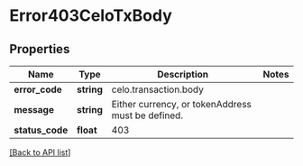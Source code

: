 # Error403CeloTxBody

## Properties

Name | Type | Description | Notes
------------ | ------------- | ------------- | -------------
**error_code** | **string** | celo.transaction.body |
**message** | **string** | Either currency, or tokenAddress must be defined. |
**status_code** | **float** | 403 |

[[Back to API list]](../../README.md#api-endpoints)
